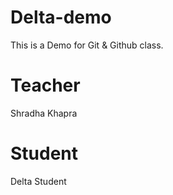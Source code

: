 # Delta-demo
This is a Demo for Git &amp; Github class.

# Teacher
Shradha Khapra

# Student
Delta Student
